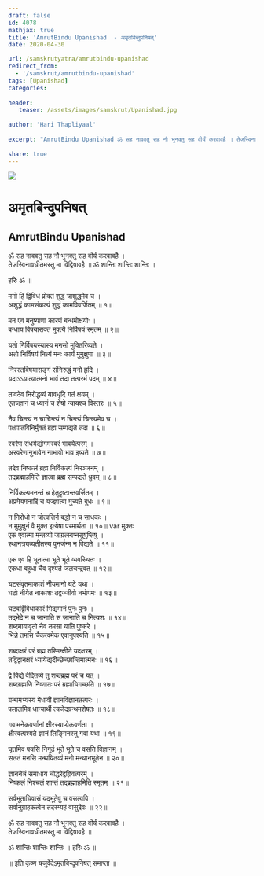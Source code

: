 ```yaml
---
draft: false
id: 4078    
mathjax: true    
title: 'AmrutBindu Upanishad  - अमृतबिन्दुपनिषत्'    
date: 2020-04-30    

url: /samskrutyatra/amrutbindu-upanishad
redirect_from: 
  - '/samskrut/amrutbindu-upanishad'
tags: [Upanishad]    
categories:    
    
header:    
   teaser: /assets/images/samskrut/Upanishad.jpg    
    
author: 'Hari Thapliyaal'    
    
excerpt: "AmrutBindu Upanishad ॐ सह नाववतु सह नौ भुनक्तु सह वीर्यं करवावहै । तेजस्विनावधीतमस्तु मा विद्विषावहै ॥ ॐ शान्तिः शान्तिः शान्तिः । हरिः ॐ ॥ मनो हि द्विविधं प्रोक्तं शुद्धं चाशुद्धमेव च । अशुद्धं कामसंकल्पं शुद्धं कामविवर्जितम् ॥ १॥ मन"
    
share: true    
---
```

![](/assets/images/samskrut/Upanishad.jpg)    
    
# अमृतबिन्दुपनिषत्     
## AmrutBindu Upanishad    
    
ॐ सह नाववतु सह नौ भुनक्तु सह वीर्यं करवावहै ।    
तेजस्विनावधीतमस्तु मा विद्विषावहै ॥  ॐ शान्तिः शान्तिः शान्तिः ।    
    
हरिः ॐ ॥    
    
मनो हि द्विविधं प्रोक्तं शुद्धं चाशुद्धमेव च ।    
अशुद्धं कामसंकल्पं शुद्धं कामविवर्जितम् ॥ १॥    
    
मन एव मनुष्याणां कारणं बन्धमोक्षयोः ।    
बन्धाय विषयासक्तं मुक्त्यै निर्विषयं स्मृतम् ॥ २॥    
    
यतो निर्विषयस्यास्य मनसो मुक्तिरिष्यते ।    
अतो निर्विषयं नित्यं मनः कार्यं मुमुक्षुणा ॥ ३॥    
    
निरस्तविषयासङ्गं संनिरुद्धं मनो हृदि ।    
यदाऽऽयात्यात्मनो भावं तदा तत्परमं पदम् ॥ ४॥    
    
तावदेव निरोद्धव्यं यावधृदि गतं क्षयम् ।    
एतज्ज्ञानं च ध्यानं च शेषो न्यायश्च विस्तरः ॥ ५॥    
    
नैव चिन्त्यं न चाचिन्त्यं न चिन्त्यं चिन्त्यमेव च ।    
पक्षपातविनिर्मुक्तं ब्रह्म सम्पद्यते तदा ॥ ६॥    
    
स्वरेण संधयेद्योगमस्वरं भावयेत्परम् ।    
अस्वरेणानुभावेन नाभावो भाव इष्यते ॥ ७॥    
    
तदेव निष्कलं ब्रह्म निर्विकल्पं निरञ्जनम् ।    
तद्ब्रह्माहमिति ज्ञात्वा ब्रह्म सम्पद्यते ध्रुवम् ॥ ८॥    
    
निर्विकल्पमनन्तं च हेतुदृष्टान्तवर्जितम् ।    
अप्रमेयमनादिं च यज्ज्ञात्वा मुच्यते बुधः ॥ ९॥    
    
न निरोधो न चोत्पत्तिर्न बद्धो न च साधकः ।    
न मुमुक्षुर्न वै मुक्त इत्येषा परमार्थता ॥ १०॥  var मुक्तः    
एक एवात्मा मन्तव्यो जाग्रत्स्वप्नसुषुप्तिषु ।    
स्थानत्रयव्यतीतस्य पुनर्जन्म न विद्यते ॥ ११॥    
    
एक एव हि भूतात्मा भूते भूते व्यवस्थितः ।    
एकधा बहुधा चैव दृश्यते जलचन्द्रवत् ॥ १२॥    
    
घटसंवृतमाकाशं नीयमानो घटे यथा ।    
घटो नीयेत नाकाशः तद्वज्जीवो नभोपमः ॥ १३॥    
    
घटवद्विविधाकारं भिद्यमानं पुनः पुनः ।    
तद्भेदे न च जानाति स जानाति च नित्यशः ॥ १४॥    
शब्दमायावृतो नैव तमसा याति पुष्करे ।    
भिन्ने तमसि चैकत्वमेक एवानुपश्यति ॥ १५॥    
    
शब्दाक्षरं परं ब्रह्म तस्मिन्क्षीणे यदक्षरम् ।    
तद्विद्वानक्षरं ध्यायेद्यदीच्छेच्छान्तिमात्मनः ॥ १६॥    
    
द्वे विद्ये वेदितव्ये तु शब्दब्रह्म परं च यत् ।    
शब्दब्रह्मणि निष्णातः परं ब्रह्माधिगच्छति ॥ १७॥    
    
ग्रन्थमभ्यस्य मेधावी ज्ञानविज्ञानतत्परः ।    
पलालमिव धान्यार्थी त्यजेद्ग्रन्थमशेषतः ॥ १८॥    
    
गवामनेकवर्णानां क्षीरस्याप्येकवर्णता ।    
क्षीरवत्पश्यते ज्ञानं लिङ्गिनस्तु गवां यथा ॥ १९॥    
    
घृतमिव पयसि निगूढं भूते भूते च वसति विज्ञानम् ।    
सततं मनसि मन्थयितव्यं मनो मन्थानभूतेन ॥ २०॥    
    
ज्ञाननेत्रं समाधाय चोद्धरेद्वह्निवत्परम् ।    
निष्कलं निश्चलं शान्तं तद्ब्रह्माहमिति स्मृतम् ॥ २१॥    
    
सर्वभूताधिवासं यद्भूतेषु च वसत्यपि ।    
सर्वानुग्राहकत्वेन तदस्म्यहं वासुदेवः ॥ २२॥    
    
ॐ सह नाववतु सह नौ भुनक्तु सह वीर्यं करवावहै ।    
तेजस्विनावधीतमस्तु मा विद्विषावहै ॥    
    
ॐ शान्तिः शान्तिः शान्तिः । हरिः ॐ ॥    
    
॥ इति कृष्ण यजुर्वेदेऽमृतबिन्दूपनिषत् समाप्ता ॥    
    
